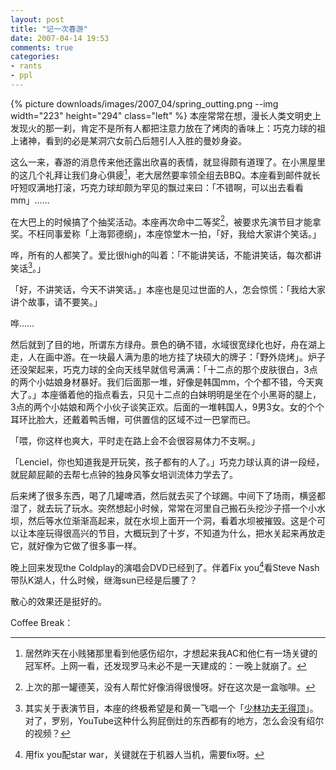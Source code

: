 ```yaml
---
layout: post
title: "记一次春游"
date: 2007-04-14 19:53
comments: true
categories:
- rants
- ppl
---
```


{% picture downloads/images/2007_04/spring_outting.png --img width="223" height="294" class="left" %}
本座常常在想，漫长人类文明史上发现火的那一刹，肯定不是所有人都把注意力放在了烤肉的香味上：巧克力球的祖上诸神，看到的必是某洞穴女前凸后翘引人入胜的曼妙身姿。

这么一来，春游的消息传来他还露出欣喜的表情，就显得颇有道理了。在小黑屋里的这几个礼拜让我们身心俱疲[^1]，老大居然要率领全组去BBQ。本座看到邮件就长吁短叹满地打滚，巧克力球却颇为罕见的飘过来曰：「不错啊，可以出去看看mm」……

在大巴上的时候搞了个抽奖活动。本座再次命中二等奖[^2]，被要求先演节目才能拿奖。不枉同事爱称「上海郭德纲」，本座惊堂木一拍，「好，我给大家讲个笑话。」

哗，所有的人都笑了。爱比很high的叫着：「不能讲笑话，不能讲笑话，每次都讲笑话[^3]。」

「好，不讲笑话，今天不讲笑话。」本座也是见过世面的人，怎会惊慌：「我给大家讲个故事，请不要笑。」

哗……

然后就到了目的地，所谓东方绿舟。景色的确不错，水域很宽绿化也好，舟在湖上走，人在画中游。在一块最人满为患的地方挂了块硕大的牌子：「野外烧烤」。炉子还没架起来，巧克力球的全向天线早就信号满满：「十二点的那个皮肤很白，3点的两个小姑娘身材暴好。我们后面那一堆，好像是韩国mm，个个都不错，今天爽大了。」本座循着他的指点看去，只见十二点的白妹明明是坐在个小黑哥的腿上，3点的两个小姑娘和两个小伙子谈笑正欢。后面的一堆韩国人，9男3女。女的个个耳环比脸大，还戴着鸭舌帽，可供置信的区域不过一巴掌而已。

「喂，你这样也爽大，平时走在路上会不会很容易体力不支啊。」

「Lenciel，你也知道我是开玩笑，孩子都有的人了。」巧克力球认真的讲一段经，就屁颠屁颠的去帮七点钟的独身风筝女培训流体力学去了。

后来烤了很多东西，喝了几罐啤酒，然后就去买了个球踢。中间下了场雨，横竖都湿了，就去玩了玩水。突然想起小时候，常常在河里自己搬石头挖沙子搭一个小水坝，然后等水位渐渐高起来，就在水坝上面开一个洞，看着水坝被摧毁。这是个可以让本座玩得很高兴的节目，大概玩到了十岁，不知道为什么，把水关起来再放走它，就好像为它做了很多事一样。

晚上回来发现the Coldplay的演唱会DVD已经到了。伴着Fix you[^4]看Steve Nash带队K湖人，什么时候，继海sun已经是后腰了？

散心的效果还是挺好的。

Coffee Break：

[^1]: 居然昨天在小贱猪那里看到他感伤绍尔，才想起来我AC和他仁有一场关键的冠军杯。上网一看，还发现罗马未必不是一天建成的：一晚上就崩了。
[^2]: 上次的那一罐德芙，没有人帮忙好像消得很慢呀。好在这次是一盒咖啡。
[^3]:  其实关于表演节目，本座的终极希望是和黄一飞唱一个「[少林功夫无得顶](http://www.youtube.com/watch?v=cWBEiCxK5g0)」。对了，罗别，YouTube这种什么狗屁倒灶的东西都有的地方，怎么会没有绍尔的视频？
[^4]: 用fix you配star war，关键就在于机器人当机，需要fix呀。
